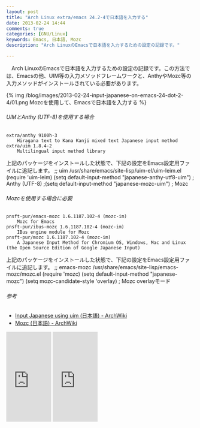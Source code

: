 ```yaml
---
layout: post
title: "Arch Linux extra/emacs 24.2-4で日本語を入力する"
date: 2013-02-24 14:44
comments: true
categories: [GNU/Linux]
keywords: Emacs, 日本語, Mozc
description: "Arch LinuxのEmacsで日本語を入力するための設定の記録です。"

---
```


　Arch LinuxのEmacsで日本語を入力するための設定の記録です。この方法では、Emacsの他、UIM等の入力メソッドフレームワークと、AnthyやMozc等の入力メソッドがインストールされている必要があります。

{% img /blog/images/2013-02-24-input-japanese-on-emacs-24-dot-2-4/01.png Mozcを使用して、Emacsで日本語を入力する %}

<!-- more -->

###### UIMとAnthy (UTF-8)を使用する場合
    extra/anthy 9100h-3
        Hiragana text to Kana Kanji mixed text Japanese input method
    extra/uim 1.8.4-2
        Multilingual input method library
上記のパッケージをインストールした状態で、下記の設定をEmacs設定用ファイルに追記します。
    ;; uim /usr/share/emacs/site-lisp/uim-el/uim-leim.el
    (require 'uim-leim)
    (setq default-input-method "japanese-anthy-utf8-uim") ; Anthy (UTF-8)
    ;(setq default-input-method "japanese-mozc-uim")      ; Mozc

###### Mozcを使用する場合に必要
    pnsft-pur/emacs-mozc 1.6.1187.102-4 (mozc-im)
        Mozc for Emacs
    pnsft-pur/ibus-mozc 1.6.1187.102-4 (mozc-im)
        IBus engine module for Mozc
    pnsft-pur/mozc 1.6.1187.102-4 (mozc-im)
        A Japanese Input Method for Chromium OS, Windows, Mac and Linux (the Open Source Edition of Google Japanese Input)
上記のパッケージをインストールした状態で、下記の設定をEmacs設定用ファイルに追記します。
    ;; emacs-mozc /usr/share/emacs/site-lisp/emacs-mozc/mozc.el
    (require 'mozc)
    (setq default-input-method "japanese-mozc")
    (setq mozc-candidate-style 'overlay) ; Mozc overlayモード

###### 参考
- [Input Japanese using uim (日本語) - ArchWiki](https://wiki.archlinux.org/index.php/Input_Japanese_using_uim_%28%E6%97%A5%E6%9C%AC%E8%AA%9E%29#Emacs_.E3.81.A7_.E6.97.A5.E6.9C.AC.E8.AA.9E.E3.82.92.E5.85.A5.E5.8A.9B.E3.81.99.E3.82.8B)
- [Mozc (日本語) - ArchWiki](https://wiki.archlinux.org/index.php/Mozc_%28%E6%97%A5%E6%9C%AC%E8%AA%9E%29)

<iframe src="http://rcm-jp.amazon.co.jp/e/cm?lt1=_top&bc1=000000&IS2=1&npa=1&bg1=FFFFFF&fc1=000000&lc1=0000FF&t=alqet049-22&o=9&p=8&l=as4&m=amazon&f=ifr&ref=ss_til&asins=487311277X" style="width:120px;height:240px;" scrolling="no" marginwidth="0" marginheight="0" frameborder="0"></iframe>
<iframe src="http://rcm-jp.amazon.co.jp/e/cm?lt1=_top&bc1=000000&IS2=1&npa=1&bg1=FFFFFF&fc1=000000&lc1=0000FF&t=alqet049-22&o=9&p=8&l=as4&m=amazon&f=ifr&ref=ss_til&asins=4774150029" style="width:120px;height:240px;" scrolling="no" marginwidth="0" marginheight="0" frameborder="0"></iframe>

